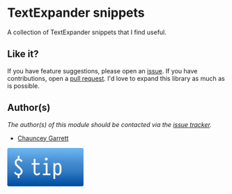 # TextExpander snippets

A collection of TextExpander snippets that I find useful.

## Like it?

If you have feature suggestions, please open an [issue](https://github.com/chauncey-garrett/textexpander-snippets/issues "chauncey-garrett/textexpander-snippets/issues"). If you have contributions, open a [pull request](https://github.com/chauncey-garrett/textexpander-snippets/pull-request "chauncey-garrett/textexpander-snippets/pulls"). I'd love to expand this library as much as is possible.

## Author(s)

*The author(s) of this module should be contacted via the [issue tracker](https://github.com/chauncey-garrett/textexpander-snippets/issues "chauncey-garrett/textexpander-snippets/issues").*

  - [Chauncey Garrett](https://github.com/chauncey-garrett "chauncey-garrett")

[![](/img/tip.gif)](http://chauncey.io/reader-support/)

